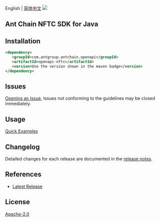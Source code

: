 English | [简体中文](README-CN.md)
![](https://aliyunsdk-pages.alicdn.com/icons/AlibabaCloud.svg)

## Ant Chain NFTC SDK for Java

## Installation

```xml
<dependency>
   <groupId>com.antgroup.antchain.openapi</groupId>
   <artifactId>openapi-nftc</artifactId>
   <version>Use the version shown in the maven badge</version>
</dependency>
```

## Issues
[Opening an Issue](https://github.com/alipay/antchain-openapi-prod-sdk/issues/new), Issues not conforming to the guidelines may be closed immediately.

## Usage
[Quick Examples](https://github.com/alipay/antchain-openapi-prod-sdk/blob/master/docs/0-Examples-EN.md#quick-examples)

## Changelog
Detailed changes for each release are documented in the [release notes](./ChangeLog.txt).

## References
* [Latest Release](https://github.com/alipay/antchain-openapi-prod-sdk/)

## License
[Apache-2.0](http://www.apache.org/licenses/LICENSE-2.0)
